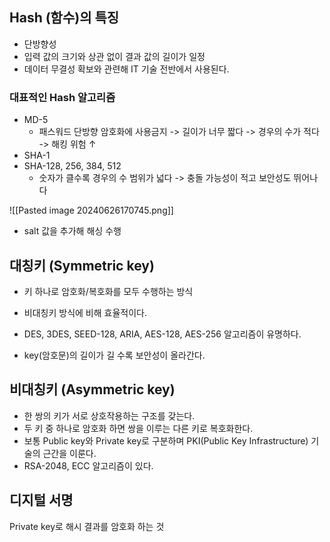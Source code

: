 ## Hash (함수)의 특징
- 단방향성
- 입력 값의 크기와 상관 없이 결과 값의 길이가 일정
- 데이터 무결성 확보와 관련해 IT 기술 전반에서 사용된다.

### 대표적인 Hash 알고리즘
- MD-5
	- 패스워드 단방향 암호화에 사용금지 -> 길이가 너무 짧다 -> 경우의 수가 적다 -> 해킹 위험 ↑
- SHA-1
- SHA-128, 256, 384, 512
	- 숫자가 클수록 경우의 수 범위가 넓다 -> 충돌 가능성이 적고 보안성도 뛰어나다

![[Pasted image 20240626170745.png]]
- salt 값을 추가해 해싱 수행

## 대칭키 (Symmetric key)

- 키 하나로 암호화/복호화를 모두 수행하는 방식
- 비대칭키 방식에 비해 효율적이다.
- DES, 3DES, SEED-128, ARIA, AES-128, AES-256 알고리즘이 유명하다.

- key(암호문)의 길이가 길 수록 보안성이 올라간다.

## 비대칭키 (Asymmetric key)

- 한 쌍의 키가 서로 상호작용하는 구조를 갖는다.
- 두 키 중 하나로 암호화 하면 쌍을 이루는 다른 키로 복호화한다.
- 보통 Public key와 Private key로 구분하며 PKI(Public Key Infrastructure) 기술의 근간을 이룬다.
- RSA-2048, ECC 알고리즘이 있다.

## 디지털 서명

Private key로 해시 결과를 암호화 하는 것